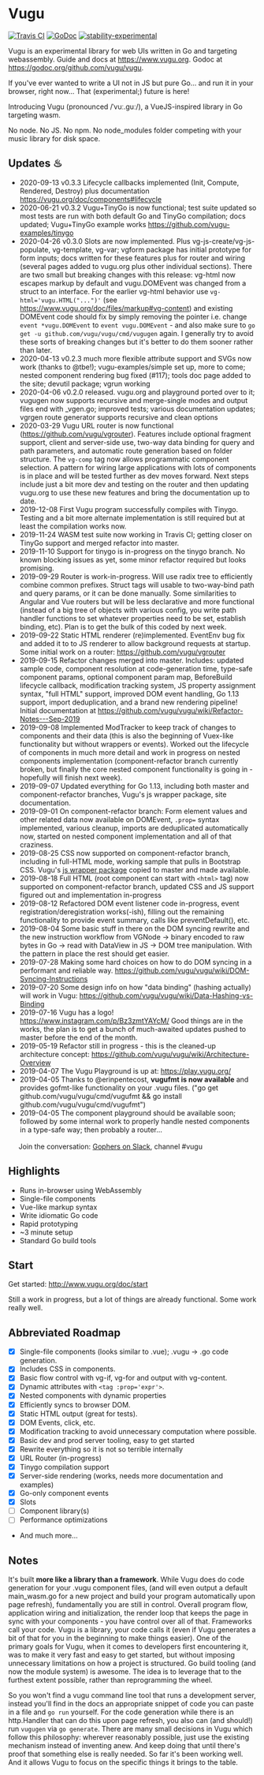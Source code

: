 # Vugu

[![Travis CI](https://travis-ci.org/vugu/vugu.svg?branch=master)](https://travis-ci.org/vugu/vugu)
[![GoDoc](https://godoc.org/github.com/vugu/vugu?status.svg)](https://godoc.org/github.com/vugu/vugu)
[![stability-experimental](https://img.shields.io/badge/stability-experimental-orange.svg)](https://github.com/emersion/stability-badges#experimental)
<!-- [![Go Report Card](https://goreportcard.com/badge/github.com/vugu/vugu)](https://goreportcard.com/report/github.com/vugu/vugu) -->

Vugu is an experimental library for web UIs written in Go and targeting webassembly.  Guide and docs at https://www.vugu.org.
Godoc at https://godoc.org/github.com/vugu/vugu.

If you've ever wanted to write a UI not in JS but pure Go... and run it in your browser, right now... That (experimental;) future is here!

Introducing Vugu (pronounced /ˈvuː.ɡuː/), a VueJS-inspired library in Go targeting wasm.

No node. No JS. No npm. No node_modules folder competing with your music library for disk space.

## Updates ♨

* 2020-09-13 v0.3.3 Lifecycle callbacks implemented (Init, Compute, Rendered, Destroy) plus documentation https://vugu.org/doc/components#lifecycle
* 2020-06-21 v0.3.2 Vugu+TinyGo is now functional; test suite updated so most tests are run with both default Go and TinyGo compilation; docs updated; Vugu+TinyGo example works https://github.com/vugu-examples/tinygo
* 2020-04-26 v0.3.0 Slots are now implemented. Plus vg-js-create/vg-js-populate, vg-template, vg-var; vgform package has initial prototype for form inputs; docs written for these features plus for router and wiring (several pages added to vugu.org plus other individual sections). There are two small but breaking changes with this release: vg-html now escapes markup by default and vugu.DOMEvent was changed from a struct to an interface.  For the earlier vg-html behavior use `vg-html='vugu.HTML("...")'` (see https://www.vugu.org/doc/files/markup#vg-content) and existing DOMEvent code should fix by simply removing the pointer i.e. change `event *vugu.DOMEvent` to `event vugu.DOMEvent` - and also make sure to `go get -u github.com/vugu/vugu/cmd/vugugen` again.  I generally try to avoid these sorts of breaking changes but it's better to do them sooner rather than later.
* 2020-04-13 v0.2.3 much more flexible attribute support and SVGs now work (thanks to @tbe!); vugu-examples/simple set up, more to come; nested component rendering bug fixed (#117); tools doc page added to the site; devutil package; vgrun working
* 2020-04-06 v0.2.0 released. vugu.org and playground ported over to it; vugugen now supports recursive and merge-single modes and output files end with _vgen.go; improved tests; various documentation updates; vgrgen route generator supports recursive and clean options
* 2020-03-29 Vugu URL router is now functional (https://github.com/vugu/vgrouter). Features include optional fragment support, client and server-side use, two-way data binding for query and path parameters, and automatic route generation based on folder structure. The `vg-comp` tag now allows programmatic component selection. A pattern for wiring large applications with lots of components is in place and will be tested further as dev moves forward. Next steps include just a bit more dev and testing on the router and then updating vugu.org to use these new features and bring the documentation up to date.
* 2019-12-08 First Vugu program successfully compiles with Tinygo.  Testing and a bit more alternate implementation is still required but at least the compilation works now.
* 2019-11-24 WASM test suite now working in Travis CI; getting closer on TinyGo support and merged refactor into master.
* 2019-11-10 Support for tinygo is in-progress on the tinygo branch.  No known blocking issues as yet, some minor refactor required but looks promising.
* 2019-09-29 Router is work-in-progress.  Will use radix tree to efficiently combine common prefixes.  Struct tags will usable to two-way-bind path and query params, or it can be done manually.  Some similarities to Angular and Vue routers but will be less declarative and more functional (instead of a big tree of objects with various config, you write path handler functions to set whatever properties need to be set, establish binding, etc).  Plan is to get the bulk of this coded by next week.
* 2019-09-22 Static HTML renderer (re)implemented. EventEnv bug fix and added it to to JS renderer to allow background requests at startup.  Some initial work on a router: https://github.com/vugu/vgrouter
* 2019-09-15 Refactor changes merged into master. Includes: updated sample code, component resolution at code-generation time, type-safe component params, optional component param map, BeforeBuild lifecycle callback, modification tracking system, JS property assignment syntax, "full HTML" support, improved DOM event handling, Go 1.13 support, import deduplication, and a brand new rendering pipeline!  Initial documentation at https://github.com/vugu/vugu/wiki/Refactor-Notes---Sep-2019
* 2019-09-08 Implemented ModTracker to keep track of changes to components and their data (this is also the beginning of Vuex-like functionality but without wrappers or events). Worked out the lifecycle of components in much more detail and work in progress on nested components implementation (component-refactor branch currently broken, but finally the core nested component functionality is going in - hopefully will finish next week).
* 2019-09-07 Updated everything for Go 1.13, including both master and component-refactor branches, Vugu's js wrapper package, site documentation.
* 2019-09-01 On component-refactor branch: Form element values and other related data now available on DOMEvent, `.prop=` syntax implemented, various cleanup, imports are deduplicated automatically now, started on nested component implementation and all of that craziness.
* 2019-08-25 CSS now supported on component-refactor branch, including in full-HTML mode, working sample that pulls in Bootstrap CSS.  Vugu's [js wrapper package](https://godoc.org/github.com/vugu/vugu/js) copied to master and made available.
* 2019-08-18 Full HTML (root component can start with `<html>` tag) now supported on component-refactor branch, updated CSS and JS support figured out and implementation in-progress
* 2019-08-12 Refactored DOM event listener code in-progress, event registration/deregistration works(-ish), filling out the remaining functionality to provide event summary, calls like preventDefault(), etc.
* 2019-08-04 Some basic stuff in there on the DOM syncing rewrite and the new instruction workflow from VGNode -> binary encoded to raw bytes in Go -> read with DataView in JS -> DOM tree manipulation.  With the pattern in place the rest should get easier.
* 2019-07-28 Making some hard choices on how to do DOM syncing in a performant and reliable way.  https://github.com/vugu/vugu/wiki/DOM-Syncing-Instructions
* 2019-07-20 Some design info on how "data binding" (hashing actually) will work in Vugu: https://github.com/vugu/vugu/wiki/Data-Hashing-vs-Binding
* 2019-07-16 Vugu has a logo! https://www.instagram.com/p/Bz3zmtYAYcM/  Good things are in the works, the plan is to get a bunch of much-awaited updates pushed to master before the end of the month.
* 2019-05-19 Refactor still in progress - this is the cleaned-up architecture concept: https://github.com/vugu/vugu/wiki/Architecture-Overview
* 2019-04-07 The Vugu Playground is up at: https://play.vugu.org/
* 2019-04-05 Thanks to @erinpentecost, **vugufmt is now available** and provides gofmt-like functionality on your .vugu files. ("go get github.com/vugu/vugu/cmd/vugufmt && go install github.com/vugu/vugu/cmd/vugufmt")
* 2019-04-05 The component playground should be available soon; followed by some internal work to properly handle nested components in a type-safe way; then probably a router...

<img src="https://cdnjs.cloudflare.com/ajax/libs/ionicons/4.5.6/collection/build/ionicons/svg/logo-slack.svg" width="17" height="17"> Join the conversation: [Gophers on Slack](https://invite.slack.golangbridge.org/), channel #vugu

## Highlights

* Runs in-browser using WebAssembly
* Single-file components
* Vue-like markup syntax
* Write idiomatic Go code
* Rapid prototyping
* ~3 minute setup
* Standard Go build tools

## Start

Get started: http://www.vugu.org/doc/start

Still a work in progress, but a lot of things are already functional. Some work really well.

## Abbreviated Roadmap

- [x] Single-file components (looks similar to .vue); .vugu -> .go code generation.
- [x] Includes CSS in components.
- [x] Basic flow control with vg-if, vg-for and output with vg-content.
- [x] Dynamic attributes with `<tag :prop='expr'>`.
- [x] Nested components with dynamic properties
- [x] Efficiently syncs to browser DOM.
- [x] Static HTML output (great for tests).
- [x] DOM Events, click, etc.
- [x] Modification tracking to avoid unnecessary computation where possible.
- [x] Basic dev and prod server tooling, easy to get started
- [x] Rewrite everything so it is not so terrible internally
- [x] URL Router (in-progress)
- [x] Tinygo compilation support
- [x] Server-side rendering (works, needs more documentation and examples)
- [x] Go-only component events
- [x] Slots
- [ ] Component library(s)
- [ ] Performance optimizations
- And much more...

## Notes

It's built **more like a library than a framework**.  While Vugu does do code generation for your .vugu component
files, (and will even output a default main_wasm.go for a new project and build your program automatically upon page refresh), 
fundamentally you are still in control.  Overall program flow, application wiring and initialization, the render loop
that keeps the page in sync with your components - you have control over all of that.
Frameworks call your code.  Vugu is a library, your code calls it (even if Vugu generates a bit of that for you in
the beginning to make things easier). One of the primary goals for Vugu, when it comes to developers first encountering it, 
was to make it very fast and easy to get started, but without imposing unnecessary limitations on how a project is structured.
Go build tooling (and now the module system) is awesome.  The idea is to leverage that to the furthest extent possible,
rather than reprogramming the wheel.

So you won't find a vugu command line tool that runs a development server, instead
you'll find in the docs an appropriate snippet of code you can paste in a file and `go run` yourself.  For the code
generation while there is an http.Handler that can do this upon page refresh, you also can (and should!) run `vugugen`
via `go generate`. There are many small decisions in Vugu which follow this philosophy: wherever reasonably possible,
just use the existing mechanism instead of inventing anew.  And keep doing that until there's proof that something
else is really needed.  So far it's been working well.  And it allows Vugu to focus on the specific things it 
brings to the table.
